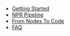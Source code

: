 - [Getting Started](/docs/Getting-Started.md)
- [NPR Pipeline](/docs/NPR-Pipeline.md)
- [From Nodes To Code](/docs/From-Nodes-To-Code/From-Nodes-To-Code.md)
- [FAQ](/docs/FAQ.md)

